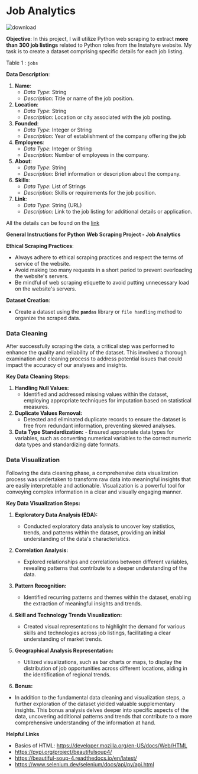 # Job Analytics

![download](https://github.com/aaddii0911/Web-Scrapping/assets/154340466/8e7d0900-3b12-49e4-91c2-7a352b04cd56)

**Objective**: In this project, I will utilize Python web scraping to extract **more than** **300 job listings** related to Python roles from the Instahyre website. My task is to create a dataset comprising specific details for each job listing.

Table 1 : `jobs`

**Data Description**:

1. **Name**:
    - *Data Type*: String
    - *Description*: Title or name of the job position.
2. **Location**:
    - *Data Type*: String
    - *Description*: Location or city associated with the job posting.
3. **Founded**:
    - *Data Type*: Integer or String
    - *Description*: Year of establishment of the company offering the job
4. **Employees**:
    - *Data Type*: Integer or String
    - *Description*: Number of employees in the company.
5. **About**:
    - *Data Type*: String
    - *Description*: Brief information or description about the company.
6. **Skills**:
    - *Data Type*: List of Strings
    - *Description*: Skills or requirements for the job position.
7. **Link**:
    - *Data Type*: String (URL)
    - *Description*: Link to the job listing for additional details or application.

All the details can be found on the [link](https://www.instahyre.com/python-jobs)

**General Instructions for Python Web Scraping Project - Job Analytics** 

**Ethical Scraping Practices**:

- Always adhere to ethical scraping practices and respect the terms of service of the website.
- Avoid making too many requests in a short period to prevent overloading the website's servers.
- Be mindful of web scraping etiquette to avoid putting unnecessary load on the website's servers.

**Dataset Creation**:

- Create a dataset using the **`pandas`** library or `file handling` method to organize the scraped data.

### Data Cleaning

After successfully scraping the data, a critical step was performed to enhance the quality and reliability of the dataset. This involved a thorough examination and cleaning process to address potential issues that could impact the accuracy of our analyses and insights.

**Key Data Cleaning Steps:**

1. **Handling Null Values:**
    - Identified and addressed missing values within the dataset, employing appropriate techniques for imputation based on statistical measures.
2. **Duplicate Values Removal:**
    - Detected and eliminated duplicate records to ensure the dataset is free from redundant information, preventing skewed analyses.
3.   **Data Type Standardization:**
    - Ensured appropriate data types for variables, such as converting numerical variables to the correct numeric data types and standardizing date formats.

### Data Visualization

Following the data cleaning phase, a comprehensive data visualization process was undertaken to transform raw data into meaningful insights that are easily interpretable and actionable. Visualization is a powerful tool for conveying complex information in a clear and visually engaging manner.

**Key Data Visualization Steps:**

1. **Exploratory Data Analysis (EDA):**
    - Conducted exploratory data analysis to uncover key statistics, trends, and patterns within the dataset, providing an initial understanding of the data's characteristics.
2. **Correlation Analysis:**
    - Explored relationships and correlations between different variables, revealing patterns that contribute to a deeper understanding of the data.
3. **Pattern Recognition:**
    - Identified recurring patterns and themes within the dataset, enabling the extraction of meaningful insights and trends.  
4. **Skill and Technology Trends Visualization:**
    - Created visual representations to highlight the demand for various skills and technologies across job listings, facilitating a clear understanding of market trends.
5. **Geographical Analysis Representation:**
    - Utilized visualizations, such as bar charts or maps, to display the distribution of job opportunities across different locations, aiding in the identification of regional trends.

 6.  ************Bonus:************

- In addition to the fundamental data cleaning and visualization steps, a further exploration of the dataset yielded valuable supplementary insights. This bonus analysis delves deeper into specific aspects of the data, uncovering additional patterns and trends that contribute to a more comprehensive understanding of the information at hand.

**Helpful Links**

- Basics of HTML: https://developer.mozilla.org/en-US/docs/Web/HTML
- https://pypi.org/project/beautifulsoup4/
- https://beautiful-soup-4.readthedocs.io/en/latest/
- https://www.selenium.dev/selenium/docs/api/py/api.html

